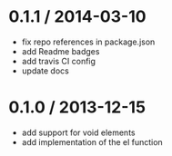 
0.1.1 / 2014-03-10
==================

 * fix repo references in package.json
 * add Readme badges
 * add travis CI config
 * update docs

0.1.0 / 2013-12-15
==================

 * add support for void elements
 * add implementation of the el function
